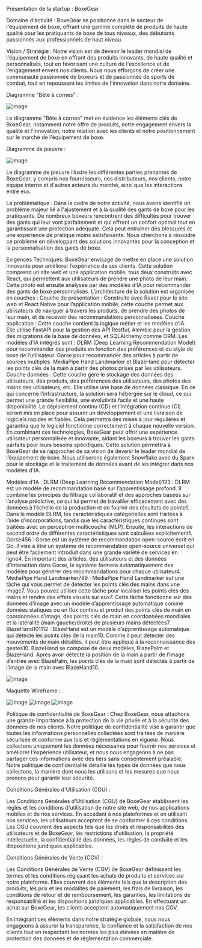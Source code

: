 Présentation de la startup : BoxeGear

Domaine d'activité :
BoxeGear se positionne dans le secteur de l'équipement de boxe, offrant une gamme complète de produits de haute qualité pour les pratiquants de boxe de tous niveaux, 
des débutants passionnés aux professionnels de haut niveau.

Vision / Stratégie :
Notre vision est de devenir le leader mondial de l'équipement de boxe en offrant des produits innovants, de haute qualité et personnalisés, tout en favorisant une culture de l'excellence et 
de l'engagement envers nos clients. Nous nous efforçons de créer une communauté passionnée de boxeurs et de passionnés de sports de combat, tout en repoussant les limites de l'innovation dans notre domaine.

Diagramme "Bête à cornes" :

![image](https://github.com/markosm77/analyse_besoin_boxe/assets/96230455/54897e6c-40f6-4af4-8e66-66545705805c)


Le diagramme "Bête à cornes" met en évidence les éléments clés de BoxeGear, notamment notre offre de produits, notre engagement envers la qualité et l'innovation, 
notre relation avec les clients et notre positionnement sur le marché de l'équipement de boxe.


Diagramme de pieuvre :

![image](https://github.com/markosm77/analyse_besoin_boxe/assets/96230455/6bf3394a-e572-4400-85d8-b3c15b922306)

Le diagramme de pieuvre illustre les différentes parties prenantes de BoxeGear, y compris nos fournisseurs, nos distributeurs, nos clients, notre équipe interne et d'autres acteurs du marché,
ainsi que les interactions entre eux.

La problématique :
Dans le cadre de notre activité, nous avons identifié un problème majeur lié à l'ajustement et à la qualité des gants de boxe pour les pratiquants. 
De nombreux boxeurs rencontrent des difficultés pour trouver des gants qui leur vont parfaitement et qui offrent un confort optimal tout en garantissant une protection adéquate. 
Cela peut entraîner des blessures et une expérience de pratique moins satisfaisante.
Nous cherchons à résoudre ce problème en développant des solutions innovantes pour la conception et la personnalisation des gants de boxe.

Exigences Techniques:
BoxeGear envisage de mettre en place une solution innovante pour améliorer l’expérience de ses clients. Cette solution comprend un site web et une application mobile, tous deux construits avec React, qui permettent aux utilisateurs de prendre une photo de leur main. Cette photo est ensuite analysée par des modèles d’IA pour recommander des gants de boxe personnalisés.
L’architecture de la solution est organisée en couches :
Couche de présentation : Construite avec React pour le site web et React Native pour l’application mobile, cette couche permet aux utilisateurs de naviguer à travers les produits, de prendre des photos de leur main, et de recevoir des recommandations personnalisées.
Couche application : Cette couche contient la logique métier et les modèles d’IA. Elle utilise FastAPI pour la gestion des API Restful, Alembic pour la gestion des migrations de la base de données, et SQLAlchemy comme ORM. Les modèles d’IA intégrés sont :
DLRM (Deep Learning Recommendation Model) pour recommander des produits en fonction des préférences et du style de boxe de l’utilisateur.
Gorse pour recommander des articles à partir de sources multiples.
MediaPipe Hand Landmarker et BlazeHand pour détecter les points clés de la main à partir des photos prises par les utilisateurs.
Couche données : Cette couche gère le stockage des données des utilisateurs, des produits, des préférences des utilisateurs, des photos des mains des utilisateurs, etc. Elle utilise une base de données classique.
En ce qui concerne l’infrastructure, la solution sera hébergée sur le cloud, ce qui permet une grande flexibilité, une évolutivité facile et une haute disponibilité. Le déploiement continu (CD) et l’intégration continue (CI) seront mis en place pour assurer un développement et une livraison de logiciels rapides et fiables. Cela permettra des mises à jour régulières et garantira que le logiciel fonctionne correctement à chaque nouvelle version.
En combinant ces technologies, BoxeGear peut offrir une expérience utilisateur personnalisée et innovante, aidant les boxeurs à trouver les gants parfaits pour leurs besoins spécifiques. Cette solution permettra à BoxeGear de se rapprocher de sa vision de devenir le leader mondial de l’équipement de boxe.
Nous utiliserons également Snowflake avec du Spark pour le stockage et le traitement de données avant de les intégrer dans nos modèles d'IA.

Modèles d'IA : 
DLRM (Deep Learning Recommendation Model)123 : DLRM est un modèle de recommandation basé sur l’apprentissage profond. Il combine les principes du filtrage collaboratif et des approches basées sur l’analyse prédictive, ce qui lui permet de travailler efficacement avec des données à l’échelle de la production et de fournir des résultats de pointe1. Dans le modèle DLRM, les caractéristiques catégorielles sont traitées à l’aide d’incorporations, tandis que les caractéristiques continues sont traitées avec un perceptron multicouche (MLP). Ensuite, les interactions de second ordre de différentes caractéristiques sont calculées explicitement1.
Gorse456 : Gorse est un système de recommandation open-source écrit en Go. Il vise à être un système de recommandation open-source universel qui peut être facilement introduit dans une grande variété de services en ligne4. En important des articles, des utilisateurs et des données d’interaction dans Gorse, le système formera automatiquement des modèles pour générer des recommandations pour chaque utilisateur4.
MediaPipe Hand Landmarker789 : MediaPipe Hand Landmarker est une tâche qui vous permet de détecter les points clés des mains dans une image7. Vous pouvez utiliser cette tâche pour localiser les points clés des mains et rendre des effets visuels sur eux7. Cette tâche fonctionne sur des données d’image avec un modèle d’apprentissage automatique comme données statiques ou un flux continu et produit des points clés de main en coordonnées d’image, des points clés de main en coordonnées mondiales et la latéralité (main gauche/droite) de plusieurs mains détectées7.
BlazeHand101112 : BlazeHand est un modèle d’apprentissage automatique qui détecte les points clés de la main10. Comme il peut détecter des mouvements de main détaillés, il peut être appliqué à la reconnaissance des gestes10. BlazeHand se compose de deux modèles, BlazePalm et BlazeHand. Après avoir détecté la position de la main à partir de l’image d’entrée avec BlazePalm, les points clés de la main sont détectés à partir de l’image de la main avec BlazeHand10.

![image](https://github.com/markosm77/analyse_besoin_boxe/assets/96230455/b9f0d789-816c-4006-b5ed-1d41723345e5)

Maquette Wireframe : 

![image](https://github.com/markosm77/analyse_besoin_boxe/assets/96230455/67e8b4fa-1981-4554-8a19-26bd52f31d1d)
![image](https://github.com/markosm77/analyse_besoin_boxe/assets/96230455/7dd6e8b6-9d4b-4c5b-8b91-36a90c23e769)
![image](https://github.com/markosm77/analyse_besoin_boxe/assets/96230455/f9315bde-e629-44fe-93ac-8f3904476c44)


Politique de confidentialité de BoxeGear :
Chez BoxeGear, nous attachons une grande importance à la protection de la vie privée et à la sécurité des données de nos clients. 
Notre politique de confidentialité vise à garantir que toutes les informations personnelles collectées sont traitées de manière sécurisée et conforme aux lois et
réglementations en vigueur. Nous collectons uniquement les données nécessaires pour fournir nos services et améliorer l'expérience utilisateur, et nous nous
engageons à ne pas partager ces informations avec des tiers sans consentement préalable. Notre politique de confidentialité détaille les types de données que 
nous collectons, la manière dont nous les utilisons et les mesures que nous prenons pour garantir leur sécurité.

Conditions Générales d'Utilisation (CGU) :

Les Conditions Générales d'Utilisation (CGU) de BoxeGear établissent les règles et les conditions d'utilisation de notre site web, 
de nos applications mobiles et de nos services. En accédant à nos plateformes et en utilisant nos services, les utilisateurs acceptent de se conformer à ces conditions. 
Les CGU couvrent des aspects tels que les droits et responsabilités des utilisateurs et de BoxeGear, les restrictions d'utilisation, 
la propriété intellectuelle, la confidentialité des données, les règles de conduite et les dispositions juridiques applicables.

Conditions Générales de Vente (CGV) :

Les Conditions Générales de Vente (CGV) de BoxeGear définissent les termes et les conditions régissant les achats de produits et services sur notre plateforme.
Elles couvrent des éléments tels que la description des produits, les prix et les modalités de paiement, les frais de livraison, 
les conditions de retour et de remboursement, les garanties, les limitations de responsabilité et les dispositions juridiques applicables. 
En effectuant un achat sur BoxeGear, les clients acceptent automatiquement nos CGV.

En intégrant ces éléments dans notre stratégie globale, nous nous engageons à assurer la transparence, la confiance et la satisfaction de nos clients
tout en respectant les normes les plus élevées en matière de protection des données et de réglementation commerciale.
